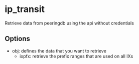 # ip_transit
 Retrieve data from peeringdb using the api without credentials

## Options
- obj: defines the data that you want to retrieve
    - ixpfx: retrieve the prefix ranges that are used on all IXs


